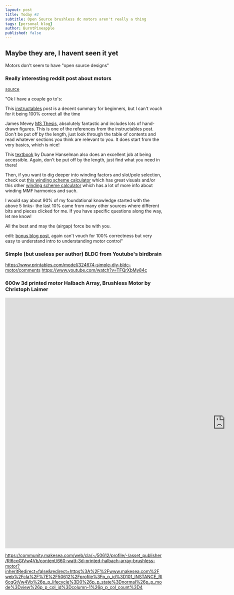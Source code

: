 ```yaml
---
layout: post
title: Today #2 
subtitle: Open Source brushless dc motors aren't really a thing
tags: [personal blog]
author: BurntPineapple
published: false
---
```


## Maybe they are, I havent seen it yet
Motors don't seem to have "open source designs"

### Really interesting reddit post about motors
[source](https://www.reddit.com/r/Motors/comments/pmopwr/need_some_guidance_with_bldc_motor_design/)

"Ok I have a couple go to's:

This [instructables](https://www.instructables.com/Make-Your-Own-Miniature-Electric-Hub-Motor/) post is a decent summary for beginners, but I can't vouch for it being 100% correct all the time

James Mevey [MS Thesis](https://krex.k-state.edu/server/api/core/bitstreams/e3f7aa0b-4833-44e4-9ef0-af09f411baa1/content), absolutely fantastic and includes lots of hand-drawn figures. This is one of the references from the instructables post. Don't be put off by the length, just look through the table of contents and read whatever sections you think are relevant to you. It does start from the very basics, which is nice!

This [textbook](https://www.bavaria-direct.co.za/scheme/calculator/#) by Duane Hanselman also does an excellent job at being accessible. Again, don't be put off by the length, just find what you need in there!

Then, if you want to dig deeper into winding factors and slot/pole selection, check out [this winding scheme calculator](https://www.bavaria-direct.co.za/scheme/calculator/#) which has great visuals and/or this other [winding scheme calculator](https://www.emetor.com/windings/) which has a lot of more info about winding MMF harmonics and such.

I would say about 90% of my foundational knowledge started with the above 5 links- the last 10% came from many other sources where different bits and pieces clicked for me. If you have specific questions along the way, let me know!

All the best and may the (airgap) force be with you.

edit: [bonus blog post](http://scolton.blogspot.com/2009/11/everything-you-ever-wanted-to-know.html), again can't vouch for 100% correctness but very easy to understand intro to understanding motor control"

### Simple (but useless per author) BLDC from Youtube's birdbrain
https://www.printables.com/model/324674-simple-diy-bldc-motor/comments
https://www.youtube.com/watch?v=TFQrXbMy84c

### 600w 3d printed motor Halbach Array, Brushless Motor by Christoph Laimer

<iframe width="1408" height="802" src="https://www.youtube.com/embed/NFvMC3l3fGY" title="600 Watt, 3d-printed, Halbach Array, brushless DC electric Motor" frameborder="0" allow="accelerometer; autoplay; clipboard-write; encrypted-media; gyroscope; picture-in-picture; web-share" referrerpolicy="strict-origin-when-cross-origin" allowfullscreen></iframe>

https://community.makesea.com/web/cla/~/50612/profile/-/asset_publisher/Rl6cqGtVw4Vb/content/660-watt-3d-printed-halbach-array-brushless-motor?inheritRedirect=false&redirect=https%3A%2F%2Fwww.makesea.com%2Fweb%2Fcla%2F%7E%2F50612%2Fprofile%3Fp_p_id%3D101_INSTANCE_Rl6cqGtVw4Vb%26p_p_lifecycle%3D0%26p_p_state%3Dnormal%26p_p_mode%3Dview%26p_p_col_id%3Dcolumn-1%26p_p_col_count%3D4

###